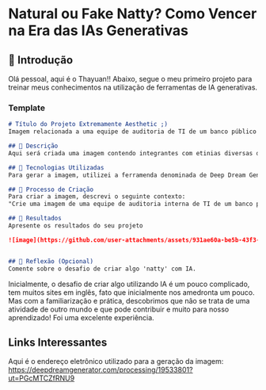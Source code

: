 # Natural ou Fake Natty? Como Vencer na Era das IAs Generativas

## 🚀 Introdução

Olá pessoal, aqui é o Thayuan!! Abaixo, segue o meu primeiro projeto para treinar meus conhecimentos na utilização de ferramentas de IA generativas.

### Template

```markdown
# Título do Projeto Extremamente Aesthetic ;)
Imagem relacionada a uma equipe de auditoria de TI de um banco público

## 📒 Descrição
Aqui será criada uma imagem contendo integrantes com etinias diversas de uma auditoria interna de TI de um grande banco público.

## 🤖 Tecnologias Utilizadas
Para gerar a imagem, utilizei a ferramenda denominada de Deep Dream Generator.

## 🧐 Processo de Criação
Para criar a imagem, descrevi o seguinte contexto:
"Crie uma imagem de uma equipe de auditoria interna de TI de um banco público, em que essa equipe é composta por uma pessoa negra, por um japonês, por uma pessoa branca, por um índio e por um brasileiro. Essa equipe possui é de diversas idades."

## 🚀 Resultados
Apresente os resultados do seu projeto

![image](https://github.com/user-attachments/assets/931ae60a-be5b-43f3-a2c1-6b3de412c17e)


## 💭 Reflexão (Opcional)
Comente sobre o desafio de criar algo 'natty' com IA.
```
Inicialmente, o desafio de criar algo utilizando IA é um pouco complicado, tem muitos sites em inglês, fato que inicialmente nos amedronta um pouco. Mas com a familiarização e prática, descobrimos que não se trata de uma atividade de outro mundo e que pode contribuir e muito para nosso aprendizado! Foi uma excelente experiência.

## Links Interessantes

Aqui é o endereço eletrônico utilizado para a geração da imagem:
https://deepdreamgenerator.com/processing/19533801?ut=PGcMTCZfRNU9
